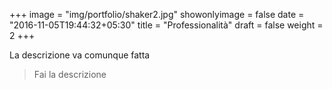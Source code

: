 +++
image = "img/portfolio/shaker2.jpg"
showonlyimage = false
date = "2016-11-05T19:44:32+05:30"
title = "Professionalità"
draft = false
weight = 2
+++

La descrizione va comunque fatta
<!--more-->

>  Fai la descrizione
